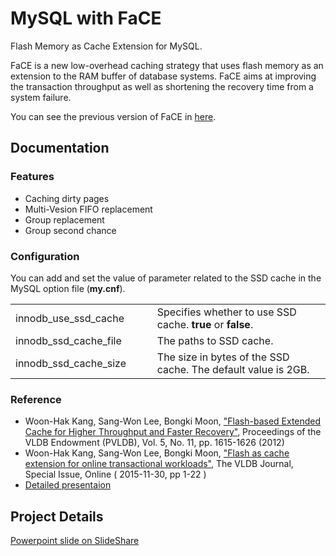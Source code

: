 # MySQL with FaCE
Flash Memory as Cache Extension for MySQL.

FaCE is a new low-overhead caching strategy that uses flash memory as an extension to the RAM buffer of database systems. FaCE aims at improving the transaction throughput as well as shortening the recovery time from a system failure.

You can see the previous version of FaCE in [here](https://github.com/meeeejin/FaCE-temp).

## Documentation

### Features

- Caching dirty pages
- Multi-Vesion FIFO replacement
- Group replacement
- Group second chance

### Configuration

You can add and set the value of parameter related to the SSD cache in the MySQL option file (**my.cnf**).

<table class="tg">
  <col width="45%">
  <col width="65%">
  <tr>
    <td>innodb_use_ssd_cache</td>
    <td>
      Specifies whether to use SSD cache. <b>true</b> or <b>false</b>.
    </td>
  </tr>
  <tr>
    <td>innodb_ssd_cache_file</td>
    <td>
      The paths to SSD cache.
    </td>
  </tr>
  <tr>
    <td>innodb_ssd_cache_size</td>
    <td>
      The size in bytes of the SSD cache. The default value is 2GB.
    </td>
  </tr>
</table>

### Reference

- Woon-Hak Kang, Sang-Won Lee, Bongki Moon, ["Flash-based Extended Cache for Higher Throughput and Faster Recovery"](http://arxiv.org/pdf/1208.0289v1.pdf), Proceedings of the VLDB Endowment (PVLDB), Vol. 5, No. 11, pp. 1615-1626 (2012)
- Woon-Hak Kang, Sang-Won Lee, Bongki Moon, ["Flash as cache extension for online transactional workloads"](http://link.springer.com/article/10.1007/s00778-015-0414-1), The VLDB Journal, Special Issue, Online ( 2015-11-30, pp 1-22 )
- [Detailed presentaion](http://dcslab.hanyang.ac.kr/nvramos12/presentation/[NVRAM]Lee_Sungkyun.pdf)

## Project Details
[Powerpoint slide on SlideShare](http://www.slideshare.net/meeeejin/mysql-with-face-63696738)
